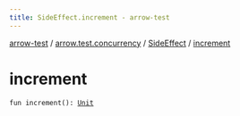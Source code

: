 ```yaml
---
title: SideEffect.increment - arrow-test
---
```


[arrow-test](../../index.html) / [arrow.test.concurrency](../index.html) / [SideEffect](index.html) / [increment](./increment.html)

# increment

`fun increment(): `[`Unit`](https://kotlinlang.org/api/latest/jvm/stdlib/kotlin/-unit/index.html)